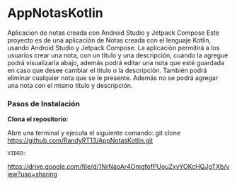 # AppNotasKotlin
Aplicacion de notas creada con Android Studio y Jetpack Compose
Este proyecto es de una aplicación de Notas creada con el lenguaje Kotlin, usando Android Studio y Jetpack Compose.
La aplicación permitirá a los usuarios crear una nota, con un titulo y una descripción, cuando la agregue podrá visualizarla abajo, además podrá editar una nota
que esté guardada en caso que desee cambiar el titulo o la descripción. También podrá eliminar cualquier nota que se le presente.
Además no se podrá agregar una nota con el mismo titulo y descripción.

### Pasos de Instalación

**Clona el repositorio:**

   Abre una terminal y ejecuta el siguiente comando:
    git clone https://github.com/RandyRT13/AppNotasKotlin.git

    VIDEO:
https://drive.google.com/file/d/1NrNaoAr4OmgfofPUouZxvYOKcHQJgTXb/view?usp=sharing

